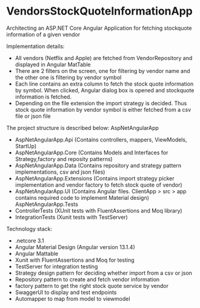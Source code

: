 # VendorsStockQuoteInformationApp

Architecting an ASP.NET Core Angular Application for fetching stockquote information of a given vendor

Implementation details:
- All vendors (Netflix and Apple) are fetched from VendorRepository and displayed in Angular MatTable
- There are 2 filters on the screen, one for filtering by vendor name and the other one is filtering by vendor symbol
- Each line contains an extra column to fetch the stock quote information by symbol. When clicked, Angular dialog box is opened and stockquote information is fetched.
- Depending on the file extension the import strategy is decided. Thus stock quote information by vendor symbol is either fetched from a csv file or json file

The project structure is described below:
AspNetAngularApp
  - AspNetAngularApp.Api (Contains controllers, mappers, ViewModels, StartUp)
  - AspNetAngularApp.Core (Contains Models and Interfaces for Strategy,factory and reposity patterns)
  - AspNetAngularApp.Data (Contains repository and strategy pattern implementations, csv and json files)
  - AspNetAngularApp.Extensions (Contains import strategy picker implementation and vendor factory to fetch stock quote of vendor)
  - AspNetAngularApp.UI (Contains Angular files. ClientApp > src > app contains required code to implement Material design)
AspNetAngularApp.Tests
  - ControllerTests (XUnit tests with FluentAssertions and Moq library)
  - IntegrationTests (Xunit tests with TestServer)
  
  Technology stack:
  - .netcore 3.1
  - Angular Material Design (Angular version 13.1.4)
  - Angular Mattable
  - Xunit with FluentAssertions and Moq for testing
  - TestServer for integration testing
  - Strategy design pattern for deciding whether import from a csv or json
  - Repository pattern to create and fetch vendor information
  - factory pattern to get the right stock quote service by vendor
  - SwaggerUI to display and test endpoints 
  - Automapper to map from model to viewmodel
